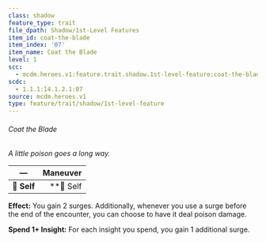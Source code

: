 ```yaml
---
class: shadow
feature_type: trait
file_dpath: Shadow/1st-Level Features
item_id: coat-the-blade
item_index: '07'
item_name: Coat the Blade
level: 1
scc:
  - mcdm.heroes.v1:feature.trait.shadow.1st-level-feature:coat-the-blade
scdc:
  - 1.1.1:14.1.2.1:07
source: mcdm.heroes.v1
type: feature/trait/shadow/1st-level-feature
---
```


###### Coat the Blade

*A little poison goes a long way.*

| **—**       | **Maneuver** |
| ----------- | -----------: |
| **📏 Self** |  \*\*🎯 Self |

**Effect:** You gain 2 surges. Additionally, whenever you use a surge before the end of the encounter, you can choose to have it deal poison damage.

**Spend 1+ Insight:** For each insight you spend, you gain 1 additional surge.
